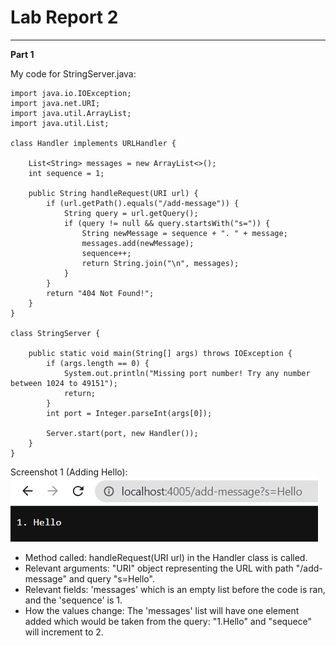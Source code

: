 # Lab Report 2
***

**Part 1**

My code for StringServer.java:
```
import java.io.IOException;
import java.net.URI;
import java.util.ArrayList;
import java.util.List;

class Handler implements URLHandler {

    List<String> messages = new ArrayList<>();
    int sequence = 1;

    public String handleRequest(URI url) {
        if (url.getPath().equals("/add-message")) {
            String query = url.getQuery();
            if (query != null && query.startsWith("s=")) {
                String newMessage = sequence + ". " + message;
                messages.add(newMessage);
                sequence++;
                return String.join("\n", messages);
            }
        }
        return "404 Not Found!";
    }
}

class StringServer {
   
    public static void main(String[] args) throws IOException {
        if (args.length == 0) {
            System.out.println("Missing port number! Try any number between 1024 to 49151");
            return;
        }
        int port = Integer.parseInt(args[0]);

        Server.start(port, new Handler());
    }
}
```
Screenshot 1 (Adding Hello):
![Image](AddingHello.png)	

* Method called: handleRequest(URI url) in the Handler class is called.
* Relevant arguments: "URI" object representing the URL with path "/add-message" and query "s=Hello".
* Relevant fields: 'messages' which is an empty list before the code is ran, and the 'sequence' is 1.
* How the values change: The 'messages' list will have one element added which would be taken from the query: "1.Hello" and "sequece" will increment to 2.
































